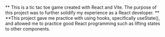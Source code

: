 ** This is a tic tac toe game created with React and Vite. The purpose of this project was to further solidify my experience as a React developer. **
**This project gave me practice with using hooks, specifically useState(), and allowed me to practice good React programming such as lifting states to other components. 
